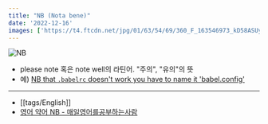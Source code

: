 ```yaml
---
title: "NB (Nota bene)"
date: '2022-12-16'
images: ['https://t4.ftcdn.net/jpg/01/63/54/69/360_F_163546973_kD58ASUy6Y5VWHUH0bVWtLNVp2UV1MYb.jpg']
---
```

![NB](https://t4.ftcdn.net/jpg/01/63/54/69/360_F_163546973_kD58ASUy6Y5VWHUH0bVWtLNVp2UV1MYb.jpg)
- please note 혹은 note well의 라틴어. "주의", "유의"의 뜻
- 예) [NB that `.babelrc` doesn't work you have to name it 'babel.config'](https://stackoverflow.com/questions/59879689/jest-syntaxerror-cannot-use-import-statement-outside-a-module#comment120529150_59880149)

---
- [[tags/English]]
- [영어 약어 NB - 매일영어를공부하는사람](https://blog.naver.com/ersdf036/222042260019)